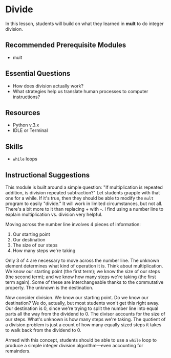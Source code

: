 # Divide
In this lesson, students will build on what they learned in **mult** to do integer
division.

## Recommended Prerequisite Modules
* mult

## Essential Questions
* How does division actually work?
* What strategies help us translate human processes to computer instructions?

## Resources
* Python v.3.x
* IDLE or Terminal

## Skills
* `while` loops

## Instructional Suggestions

This module is built around a simple question: "If multiplication is repeated
addition, is division repeated subtraction?" Let students grapple with that one
for a while.  If it's true, then they should be able to modify the `mult` program
to easily "divide." It will work in limited circumstances, but not all. There's
a bit more to it than replacing + with -. I find using a number line to explain
multiplication vs. division very helpful.

Moving across the number line involves 4 pieces of information:
1. Our starting point
2. Our destination
3. The size of our steps
4. How many steps we're taking

Only 3 of 4 are necessary to move across the number line. The unknown element
determines what kind of operation it is. Think about multiplication. We know our
starting point (the first term); we know the size of our steps (the second term);
 and we know how many steps we're taking (the first term again). Some of these are
 interchangeable thanks to the commutative property. The unknown is the destination.

 Now consider division. We know our starting point. Do we know our destination?
 We do, actually, but most students won't get this right away. Our destination is
 0, since we're trying to split the number line into equal parts all the way from
 the dividend to 0. The divisor accounts for the size of our steps. What's unknown
 is how many steps we're taking. The quotient of a division problem is just a count
 of how many equally sized steps it takes to walk back from the dividend to 0.

 Armed with this concept, students should be able to use a `while` loop to produce
 a simple integer division algorithm—even accounting for remainders.
